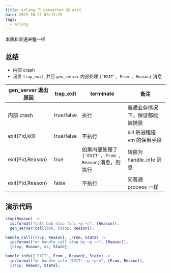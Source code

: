 ```yaml
---
title: erlang 下 genserver 的 exit
date: 2025-10-21 09:12:29
tags:
  - erlang
---
```


本质和普通进程一样

## 总结

- 内部 crash
- 设置 `trap_exit`, 并且 `gen_server` 内部处理 `{'EXIT', From , Reason}` 消息

| gen_server 退出原因 | trap_exit  | terminate                                           | 备注                           |
| ------------------- | ---------- | --------------------------------------------------- | ------------------------------ |
| 内部 crash          | true/false | 执行                                                | 普通业务情况下，保证都能被捕获 |
| exit(Pid,kill)      | true/false | 不执行                                              | kill 杀进程是 vm 的保留手段    |
| exit(Pid,Reason)    | true       | 如果内部处理了`{'EXIT', From , Reason}`消息，则执行 | 转换为 handle_info 消息        |
| exit(Pid,Reason)    | false      | 不执行                                              | 同普通 process 一样            |

## 演示代码

```erlang
stop(Reason) ->
  io:format("call bbb stop func ~p ~n", [Reason]),
  gen_server:call(bbb, {stop, Reason}).

handle_call({stop, Reason}, _From, State) ->
  io:format("on handle_call stop by ~p ~n", [Reason]),
  {stop, Reason, ok, State};

handle_info({'EXIT', From , Reason}, State) ->
  io:format("on handle_info 'EXIT' ~p ~p~n", [From, Reason]),
  {stop, Reason, State};
```
